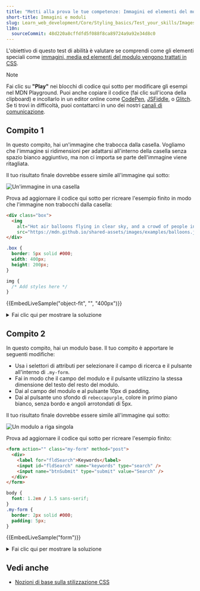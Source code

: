 ```yaml
---
title: "Metti alla prova le tue competenze: Immagini ed elementi del modulo"
short-title: Immagini e moduli
slug: Learn_web_development/Core/Styling_basics/Test_your_skills/Images
l10n:
  sourceCommit: 48d220a8cffdfd5f088f8ca89724a9a92e34d8c0
---
```


L'obiettivo di questo test di abilità è valutare se comprendi come gli elementi speciali come [immagini, media ed elementi del modulo vengono trattati in CSS](/it/docs/Learn_web_development/Core/Styling_basics/Images_media_forms).

> [!NOTE]
> Fai clic su **"Play"** nei blocchi di codice qui sotto per modificare gli esempi nel MDN Playground.
> Puoi anche copiare il codice (fai clic sull'icona della clipboard) e incollarlo in un editor online come [CodePen](https://codepen.io/), [JSFiddle](https://jsfiddle.net/), o [Glitch](https://glitch.com/).
> Se ti trovi in difficoltà, puoi contattarci in uno dei nostri [canali di comunicazione](/it/docs/MDN/Community/Communication_channels).

## Compito 1

In questo compito, hai un'immagine che trabocca dalla casella. Vogliamo che l'immagine si ridimensioni per adattarsi all'interno della casella senza spazio bianco aggiuntivo, ma non ci importa se parte dell'immagine viene ritagliata.

Il tuo risultato finale dovrebbe essere simile all'immagine qui sotto:

![Un'immagine in una casella](mdn-images-object-fit.png)

Prova ad aggiornare il codice qui sotto per ricreare l'esempio finito in modo che l'immagine non trabocchi dalla casella:

```html live-sample___object-fit
<div class="box">
  <img
    alt="Hot air balloons flying in clear sky, and a crowd of people in the foreground"
    src="https://mdn.github.io/shared-assets/images/examples/balloons.jpg" />
</div>
```

```css live-sample___object-fit
.box {
  border: 5px solid #000;
  width: 400px;
  height: 200px;
}

img {
  /* Add styles here */
}
```

{{EmbedLiveSample("object-fit", "", "400px")}}

<details>
<summary>Fai clic qui per mostrare la soluzione</summary>

Va bene se alcune parti dell'immagine vengono ritagliate.
L'utilizzo di `object-fit: cover` è la scelta migliore, è anche necessario impostare la larghezza e l'altezza al `100%`:

```css
img {
  height: 100%;
  width: 100%;
  object-fit: cover;
}
```

</details>

## Compito 2

In questo compito, hai un modulo base. Il tuo compito è apportare le seguenti modifiche:

- Usa i selettori di attributi per selezionare il campo di ricerca e il pulsante all'interno di `.my-form`.
- Fai in modo che il campo del modulo e il pulsante utilizzino la stessa dimensione del testo del resto del modulo.
- Dai al campo del modulo e al pulsante 10px di padding.
- Dai al pulsante uno sfondo di `rebeccapurple`, colore in primo piano bianco, senza bordo e angoli arrotondati di 5px.

Il tuo risultato finale dovrebbe essere simile all'immagine qui sotto:

![Un modulo a riga singola](mdn-images-form.png)

Prova ad aggiornare il codice qui sotto per ricreare l'esempio finito:

```html live-sample___form
<form action="" class="my-form" method="post">
  <div>
    <label for="fldSearch">Keywords</label>
    <input id="fldSearch" name="keywords" type="search" />
    <input name="btnSubmit" type="submit" value="Search" />
  </div>
</form>
```

```css live-sample___form
body {
  font: 1.2em / 1.5 sans-serif;
}
.my-form {
  border: 2px solid #000;
  padding: 5px;
}
```

{{EmbedLiveSample("form")}}

<details>
<summary>Fai clic qui per mostrare la soluzione</summary>

Ecco un esempio di soluzione per il compito:

```css
.my-form {
  border: 2px solid #000;
  padding: 5px;
}

.my-form input[type="search"] {
  padding: 10px;
  font-size: inherit;
}

.my-form input[type="submit"] {
  padding: 10px;
  font-size: inherit;
  background-color: rebeccapurple;
  color: white;
  border: 0;
  border-radius: 5px;
}
```

</details>

## Vedi anche

- [Nozioni di base sulla stilizzazione CSS](/it/docs/Learn_web_development/Core/Styling_basics)
